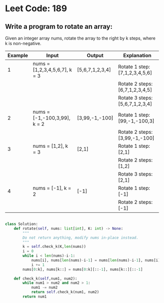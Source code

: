 # Leet Code: 189
## Write a program to rotate an array:

Given an integer array nums, rotate the array to the right by k steps, where k is non-negative.

| Example | Input                     | Output                  | Explanation                                     |
|---------|---------------------------|-------------------------|-------------------------------------------------|
| 1       | nums = [1,2,3,4,5,6,7], k = 3 | [5,6,7,1,2,3,4]         | Rotate 1 step: [7,1,2,3,4,5,6]                 |
|         |                           |                         | Rotate 2 steps: [6,7,1,2,3,4,5]                |
|         |                           |                         | Rotate 3 steps: [5,6,7,1,2,3,4]                |
| 2       | nums = [-1,-100,3,99], k = 2 | [3,99,-1,-100]          | Rotate 1 step: [99,-1,-100,3]                   |
|         |                           |                         | Rotate 2 steps: [3,99,-1,-100]                 |
| 3       | nums = [1,2], k = 3        | [2,1]                   | Rotate 1 step: [2,1]                            |
|         |                           |                         | Rotate 2 steps: [1,2]                          |
|         |                           |                         | Rotate 3 steps: [2,1]                          |
| 4       | nums = [-1], k = 2         | [-1]                    | Rotate 1 step: [-1]                            |
|         |                           |                         | Rotate 2 steps: [-1]                           |




```python

class Solution:
    def rotate(self, nums: list[int], K: int) -> None:
        """
        Do not return anything, modify nums in-place instead.
        """
        k = self.check_k(K,len(nums))
        i = 0
        while i < len(nums)-i-1:
            nums[i], nums[len(nums)-i-1] = nums[len(nums)-i-1], nums[i]
            i += 1
        nums[0:k], nums[k::] = nums[0:k][::-1], nums[k::][::-1]
    
    def check_k(self,num1, num2):
        while num1 > num2 and num2 > 1:
            num1 -= num2
            return self.check_k(num1, num2)
        return num1

```
